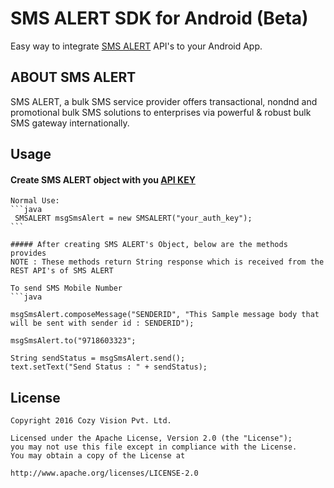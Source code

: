 # SMS ALERT SDK for Android (Beta)

Easy way to integrate [SMS ALERT](https://smsalert.co.in/api) API's to your Android App.

## ABOUT SMS ALERT
SMS ALERT, a bulk SMS service provider offers transactional, nondnd and promotional bulk SMS solutions to enterprises via powerful & robust bulk SMS gateway internationally.


## Usage

#### Create SMS ALERT object with you [API KEY](http://www.smsalert.co.in/api)

	Normal Use: 
	```java
	 SMSALERT msgSmsAlert = new SMSALERT("your_auth_key");
	```    

	##### After creating SMS ALERT's Object, below are the methods provides
	NOTE : These methods return String response which is received from the REST API's of SMS ALERT
	 
	To send SMS Mobile Number
	```java

	msgSmsAlert.composeMessage("SENDERID", "This Sample message body that will be sent with sender id : SENDERID");

	msgSmsAlert.to("9718603323";

	String sendStatus = msgSmsAlert.send();
	text.setText("Send Status : " + sendStatus);


## License

    Copyright 2016 Cozy Vision Pvt. Ltd.

    Licensed under the Apache License, Version 2.0 (the "License");
    you may not use this file except in compliance with the License.
    You may obtain a copy of the License at

    http://www.apache.org/licenses/LICENSE-2.0


